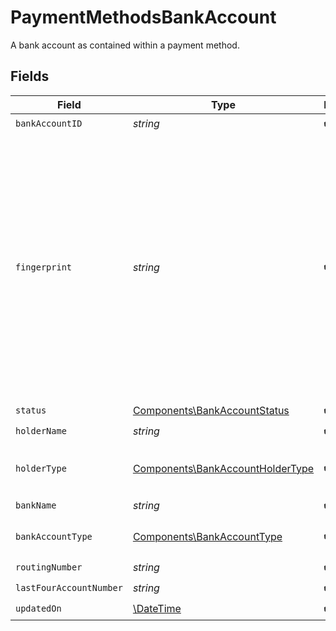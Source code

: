 # PaymentMethodsBankAccount

A bank account as contained within a payment method.


## Fields

| Field                                                                                                                                                                    | Type                                                                                                                                                                     | Required                                                                                                                                                                 | Description                                                                                                                                                              |
| ------------------------------------------------------------------------------------------------------------------------------------------------------------------------ | ------------------------------------------------------------------------------------------------------------------------------------------------------------------------ | ------------------------------------------------------------------------------------------------------------------------------------------------------------------------ | ------------------------------------------------------------------------------------------------------------------------------------------------------------------------ |
| `bankAccountID`                                                                                                                                                          | *string*                                                                                                                                                                 | :heavy_check_mark:                                                                                                                                                       | N/A                                                                                                                                                                      |
| `fingerprint`                                                                                                                                                            | *string*                                                                                                                                                                 | :heavy_check_mark:                                                                                                                                                       | Once the bank account is linked, we don't reveal the full bank account number.<br/><br/>The fingerprint acts as a way to identify whether two linked bank accounts are the same. |
| `status`                                                                                                                                                                 | [Components\BankAccountStatus](../../Models/Components/BankAccountStatus.md)                                                                                             | :heavy_check_mark:                                                                                                                                                       | N/A                                                                                                                                                                      |
| `holderName`                                                                                                                                                             | *string*                                                                                                                                                                 | :heavy_check_mark:                                                                                                                                                       | N/A                                                                                                                                                                      |
| `holderType`                                                                                                                                                             | [Components\BankAccountHolderType](../../Models/Components/BankAccountHolderType.md)                                                                                     | :heavy_check_mark:                                                                                                                                                       | The type of holder on a funding source.                                                                                                                                  |
| `bankName`                                                                                                                                                               | *string*                                                                                                                                                                 | :heavy_check_mark:                                                                                                                                                       | N/A                                                                                                                                                                      |
| `bankAccountType`                                                                                                                                                        | [Components\BankAccountType](../../Models/Components/BankAccountType.md)                                                                                                 | :heavy_check_mark:                                                                                                                                                       | The bank account type.                                                                                                                                                   |
| `routingNumber`                                                                                                                                                          | *string*                                                                                                                                                                 | :heavy_check_mark:                                                                                                                                                       | N/A                                                                                                                                                                      |
| `lastFourAccountNumber`                                                                                                                                                  | *string*                                                                                                                                                                 | :heavy_check_mark:                                                                                                                                                       | N/A                                                                                                                                                                      |
| `updatedOn`                                                                                                                                                              | [\DateTime](https://www.php.net/manual/en/class.datetime.php)                                                                                                            | :heavy_check_mark:                                                                                                                                                       | N/A                                                                                                                                                                      |